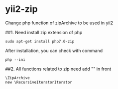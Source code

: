 # yii2-zip

Change php function of zipArchive to be used in yii2

##1. Need install zip extension of php
```
sudo apt-get install php7.0-zip

```
After installation, you can check with command
```
php --ini
```

##2. All functions related to zip need add "\" in front
```
\ZipArchive
new \RecursiveIteratorIterator

```
